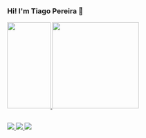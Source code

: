 ### Hi! I'm Tiago Pereira 👋
<div>
  <a href="https://github.com/tiagoopereira" target="_blank">
    <img src="https://github-readme-stats.vercel.app/api?username=tiagoopereira&show_icons=true&theme=dracula&include_all_commits=true&count_private=true" height="200em" width="100em" />
    <img src="https://github-readme-stats.vercel.app/api/top-langs/?username=tiagoopereira&layout=compact&langs_count=100&theme=dracula" height="200em" width="200em" />
  </a>
</div>

##

<div>
  <a href="https://www.linkedin.com/in/tiagopereira98" target="_blank">
    <img src="https://img.shields.io/badge/-LinkedIn-%230077B5?style=for-the-badge&logo=linkedin&logoColor=white" target="_blank">
  </a>
  <a href="https://instagram.com/tiagooliveira98_" target="_blank">
    <img src="https://img.shields.io/badge/-Instagram-%23E4405F?style=for-the-badge&logo=instagram&logoColor=white" target="_blank">
  </a>
  <a href="https://twitter.com/_tgpereira" target="_blank">
    <img src="https://img.shields.io/badge/-Twitter-%230077B5?style=for-the-badge&logo=twitter&logoColor=white" target="_blank">
  </a>
</div>
